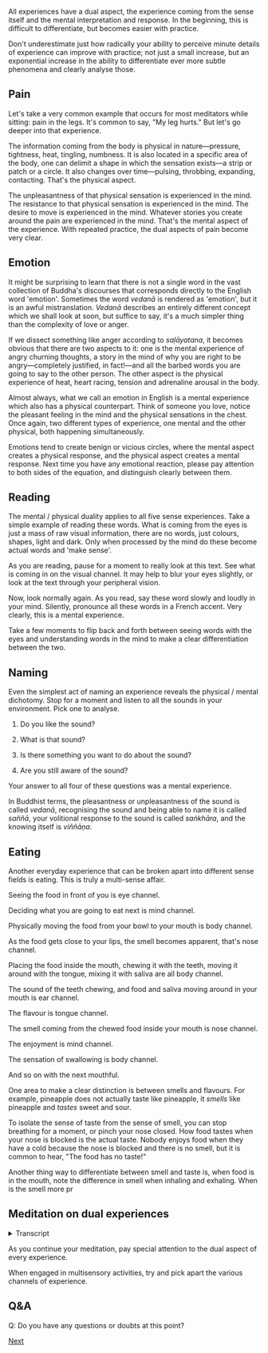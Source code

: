 All experiences have a dual aspect, the experience coming from the sense itself and the mental interpretation and response. In the beginning, this is difficult to differentiate, but becomes easier with practice.

Don't underestimate just how radically your ability to perceive minute details of experience can improve with practice; not just a small increase, but an exponential increase in the ability to differentiate ever more subtle phenomena and clearly analyse those.

## Pain
Let's take a very common example that occurs for most meditators while sitting: pain in the legs. It's common to say, "My leg hurts." But let's go deeper into that experience.

The information coming from the body is physical in nature—pressure, tightness, heat, tingling, numbness. It is also located in a specific area of the body, one can delimit a shape in which the sensation exists—a strip or patch or a circle. It also changes over time—pulsing, throbbing, expanding, contacting. That's the physical aspect.

The unpleasantness of that physical sensation is experienced in the mind. The resistance to that physical sensation is experienced in the mind. The desire to move is experienced in the mind. Whatever stories you create around the pain are experienced in the mind. That's the mental aspect of the experience. With repeated practice, the dual aspects of pain become very clear.

## Emotion
It might be surprising to learn that there is not a single word in the vast collection of Buddha's discourses that corresponds directly to the English word 'emotion'. Sometimes the word *vedanā* is rendered as 'emotion', but it is an awful mistranslation. *Vedanā* describes an entirely different concept which we shall look at soon, but suffice to say, it's a much simpler thing than the complexity of love or anger.

If we dissect something like anger according to *saḷāyatana*, it becomes obvious that there are two aspects to it: one is the mental experience of angry churning thoughts, a story in the mind of why you are right to be angry—completely justified, in fact!—and all the barbed words you are going to say to the other person. The other aspect is the physical experience of heat, heart racing, tension and adrenaline arousal in the body.

Almost always, what we call an emotion in English is a mental experience which also has a physical counterpart. Think of someone you love, notice the pleasant feeling in the mind and the physical sensations in the chest. Once again, two different types of experience, one mental and the other physical, both happening simultaneously.

Emotions tend to create benign or vicious circles, where the mental aspect creates a physical response, and the physical aspect creates a mental response. Next time you have any emotional reaction, please pay attention to both sides of the equation, and distinguish clearly between them.

## Reading
The mental / physical duality applies to all five sense experiences. Take a simple example of reading these words. What is coming from the eyes is just a mass of raw visual information, there are no words, just colours, shapes, light and dark. Only when processed by the mind do these become actual words and 'make sense'.

As you are reading, pause for a moment to really look at this text. See what is coming in on the visual channel. It may help to blur your eyes slightly, or look at the text through your peripheral vision.

Now, look normally again. As you read, say these word slowly and loudly in your mind. Silently, pronounce all these words in a French accent. Very clearly, this is a mental experience.

Take a few moments to flip back and forth between seeing words with the eyes and understanding words in the mind to make a clear differentiation between the two.

## Naming
Even the simplest act of naming an experience reveals the physical / mental dichotomy. Stop for a moment and listen to all the sounds in your environment. Pick one to analyse.

1. Do you like the sound? 

2. What is that sound? 

3. Is there something you want to do about the sound? 

4. Are you still aware of the sound?

Your answer to all four of these questions was a mental experience.

In Buddhist terms, the pleasantness or unpleasantness of the sound is called *vedanā*, recognising the sound and being able to name it is called *saññā*, your volitional response to the sound is called *saṅkhāra*, and the knowing itself is *viññāṇa*.

## Eating
Another everyday experience that can be broken apart into different sense fields is eating. This is truly a multi-sense affair.

Seeing the food in front of you is eye channel.

Deciding what you are going to eat next is mind channel.

Physically moving the food from your bowl to your mouth is body channel.

As the food gets close to your lips, the smell becomes apparent, that's nose channel.

Placing the food inside the mouth, chewing it with the teeth, moving it around with the tongue, mixing it with saliva are all body channel.

The sound of the teeth chewing, and food and saliva moving around in your mouth is ear channel.

The flavour is tongue channel.

The smell coming from the chewed food inside your mouth is nose channel.

The enjoyment is mind channel.

The sensation of swallowing is body channel.

And so on with the next mouthful.

One area to make a clear distinction is between smells and flavours. For example, pineapple does not actually taste like pineapple, it *smells* like pineapple and *tastes* sweet and sour.

To isolate the sense of taste from the sense of smell, you can stop breathing for a moment, or pinch your nose closed. How food tastes when your nose is blocked is the actual taste. Nobody enjoys food when they have a cold because the nose is blocked and there is no smell, but it is common to hear, "The food has no taste!"

Another thing way to differentiate between smell and taste is, when food is in the mouth, note the difference in smell when inhaling and exhaling. When is the smell more pr

## Meditation on dual experiences


<details>
<summary>Transcript</summary>
 
!!! Make a guided meditation on dual experiences

</details>


As you continue your meditation, pay special attention to the dual aspect of every experience.

When engaged in multisensory activities, try and pick apart the various channels of experience.

## Q&A

Q: Do you have any questions or doubts at this point?



<a href="2.4. Training Awareness.html">Next</a>

